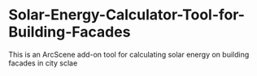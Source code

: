 # Solar-Energy-Calculator-Tool-for-Building-Facades
This is an ArcScene add-on tool for calculating solar energy on building facades in city sclae

